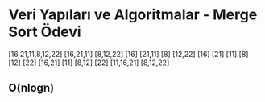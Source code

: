 # Veri Yapıları ve Algoritmalar - Merge Sort Ödevi

[16,21,11,8,12,22]
[16,21,11]  [8,12,22]
[16]  [21,11]   [8] [12,22]
[16]  [21]  [11]     [8] [12] [22]
[16,21]  [11]     [8,12] [22]
[11,16,21]      [8,12,22]


## O(nlogn)